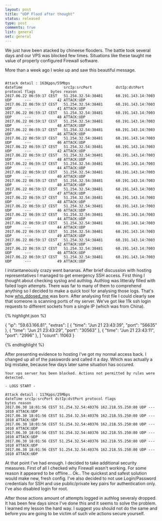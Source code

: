 ```yaml
---
layout: post
title: "UDP Flood after thought"
status: released
type: post
comments: true
list: general
set: general
---
```


We just have been atacked by chineese flooders. The battle took several days and our VPS was blocked few times. Situations like these taught me value of properly configured Firewall software.

<!--more-->

More than a week ago I woke up and saw this beautiful message.

```

Attack detail : 163Kpps/55Mbps
dateTime                   srcIp:srcPort           dstIp:dstPort           protocol flags       bytes reason
2017.06.22 06:59:17 CEST   51.254.32.54:38481      60.191.143.14:7003      UDP      ---            42 ATTACK:UDP
2017.06.22 06:59:17 CEST   51.254.32.54:38481      60.191.143.14:7003      UDP      ---            41 ATTACK:UDP
2017.06.22 06:59:17 CEST   51.254.32.54:38481      60.191.143.14:7003      UDP      ---            48 ATTACK:UDP
2017.06.22 06:59:17 CEST   51.254.32.54:38481      60.191.143.14:7003      UDP      ---            48 ATTACK:UDP
2017.06.22 06:59:17 CEST   51.254.32.54:38481      60.191.143.14:7003      UDP      ---            46 ATTACK:UDP
2017.06.22 06:59:17 CEST   51.254.32.54:38481      60.191.143.14:7003      UDP      ---            46 ATTACK:UDP
2017.06.22 06:59:17 CEST   51.254.32.54:38481      60.191.143.14:7003      UDP      ---            42 ATTACK:UDP
2017.06.22 06:59:17 CEST   51.254.32.54:38481      60.191.143.14:7003      UDP      ---            48 ATTACK:UDP
2017.06.22 06:59:17 CEST   51.254.32.54:38481      60.191.143.14:7003      UDP      ---            44 ATTACK:UDP
2017.06.22 06:59:17 CEST   51.254.32.54:38481      60.191.143.14:7003      UDP      ---            40 ATTACK:UDP
2017.06.22 06:59:17 CEST   51.254.32.54:38481      60.191.143.14:7003      UDP      ---            40 ATTACK:UDP
2017.06.22 06:59:17 CEST   51.254.32.54:38481      60.191.143.14:7003      UDP      ---            47 ATTACK:UDP
2017.06.22 06:59:17 CEST   51.254.32.54:38481      60.191.143.14:7003      UDP      ---            48 ATTACK:UDP
2017.06.22 06:59:17 CEST   51.254.32.54:38481      60.191.143.14:7003      UDP      ---            46 ATTACK:UDP
2017.06.22 06:59:17 CEST   51.254.32.54:38481      60.191.143.14:7003      UDP      ---            44 ATTACK:UDP
2017.06.22 06:59:17 CEST   51.254.32.54:38481      60.191.143.14:7003      UDP      ---            44 ATTACK:UDP
2017.06.22 06:59:17 CEST   51.254.32.54:38481      60.191.143.14:7003      UDP      ---            49 ATTACK:UDP
2017.06.22 06:59:17 CEST   51.254.32.54:38481      60.191.143.14:7003      UDP      ---            42 ATTACK:UDP
2017.06.22 06:59:17 CEST   51.254.32.54:38481      60.191.143.14:7003      UDP      ---            46 ATTACK:UDP
2017.06.22 06:59:17 CEST   51.254.32.54:38481      60.191.143.14:7003      UDP      ---            49 ATTACK:UDP
```


I instantaneously crazy went bananas. After brief discussion with hosting representatives I managed to get emergency SSH access. First thing I thought about checking syslog and authlog. Authlog was litteraly filled with failed login attempts. There was far to many of them to comprehend anything so I decided to make a quick tool for analysing those logs. That's how <a href="https://github.com/Hajto/who_ddosed_me"> who_ddosed_me </a> was born. After analysing first file I could clearly see that someone is scanning ports of my server. We've got like 11k ssh login requests to different sockets from a single IP (which was from China).

{% highlight json %}

{
    "ip": "59.63.166.81",
    "extras": [
      {
        "time": "Jun 21 23:43:39",
        "port": "56635"
      },
      {
        "time": "Jun 21 23:43:29",
        "port": "30563"
      },
      {
        "time": "Jun 21 23:43:11",
        "port": "2996"
      },
    ]
    "count": 11063
}

{% endhighlight  %}

After presenting evidence to hosting I've got my normal access back. I changed up all of the passwords and called it a day. Which was actually a big mistake, because few days later same situation has occured.

```
Your vps server has been blocked. Actions not permitted by rules were detected.

- LOGS START -

Attack detail : 117Kpps/25Mbps
dateTime srcIp:srcPort dstIp:dstPort protocol flags
bytes reason
2017.06.30 18:01:56 CEST 51.254.32.54:40376 162.218.55.250:80 UDP ---
1010 ATTACK:UDP
2017.06.30 18:01:56 CEST 51.254.32.54:40376 162.218.55.250:80 UDP ---
1010 ATTACK:UDP
2017.06.30 18:01:56 CEST 51.254.32.54:40376 162.218.55.250:80 UDP ---
1010 ATTACK:UDP
2017.06.30 18:01:56 CEST 51.254.32.54:40376 162.218.55.250:80 UDP ---
1010 ATTACK:UDP
2017.06.30 18:01:56 CEST 51.254.32.54:40376 162.218.55.250:80 UDP ---
1010 ATTACK:UDP
2017.06.30 18:01:56 CEST 51.254.32.54:40376 162.218.55.250:80 UDP ---
1010 ATTACK:UDP
```

At that point I've had enough. I decided to take additional security measures. First of all I checked why Firewall wasn't working. For some reason it appeared to be offline... Ok.. The quickest and safest solution would make new, fresh config. I've also decided to not use Login/Password credentials for SSH and use public/private key pairs for authentication only. I've also disabled login for root.

After those actions amount of attempts logged in authlog severaly dropped. It has been few days since I've done this and it seems to solve the problem. I learned my lesson the hard way. I suggest you should not do the same and before you are going to be victim of such vile actions secure yourself.
